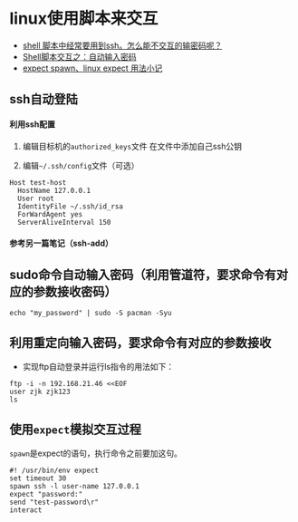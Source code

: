 # linux使用脚本来交互

* [shell 脚本中经常要用到ssh。怎么能不交互的输密码呢？](https://blog.csdn.net/thriller/article/details/52794824?utm_source=blogxgwz3)
* [Shell脚本交互之：自动输入密码](https://blog.csdn.net/zhangjikuan/article/details/51105166)
* [expect spawn、linux expect 用法小记](https://www.centos.bz/2013/07/expect-spawn-linux-expect-usage/)

## ssh自动登陆

#### 利用ssh配置

1. 编辑目标机的`authorized_keys`文件
  在文件中添加自己ssh公钥

2. 编辑`~/.ssh/config`文件（可选）

  ```config
  Host test-host
    HostName 127.0.0.1
    User root
    IdentityFile ~/.ssh/id_rsa
    ForWardAgent yes
    ServerAliveInterval 150
  ```

#### 参考另一篇笔记（ssh-add）

## sudo命令自动输入密码（利用管道符，要求命令有对应的参数接收密码）

  ```shell
  echo "my_password" | sudo -S pacman -Syu
  ```

## 利用重定向输入密码，要求命令有对应的参数接收

  *  实现ftp自动登录并运行ls指令的用法如下：
  ```shell
  ftp -i -n 192.168.21.46 <<EOF
  user zjk zjk123
  ls
  ```

## 使用`expect`模拟交互过程

  `spawn`是expect的语句，执行命令之前要加这句。

  ```shell
  #! /usr/bin/env expect
  set timeout 30
  spawn ssh -l user-name 127.0.0.1
  expect "password:"
  send "test-password\r"
  interact
  ```
